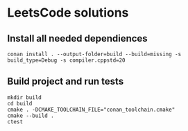 # LeetsCode solutions

## Install all needed dependiences

`conan install . --output-folder=build --build=missing -s build_type=Debug -s compiler.cppstd=20`

## Build project and run tests

```
mkdir build
cd build
cmake . -DCMAKE_TOOLCHAIN_FILE="conan_toolchain.cmake"
cmake --build .
ctest
```
